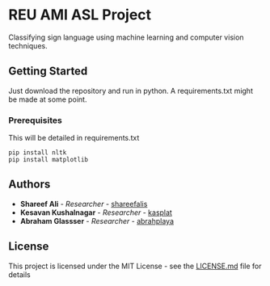# REU AMI ASL Project

Classifying sign language using machine learning and computer vision techniques.

## Getting Started

Just download the repository and run in python. A requirements.txt might be made at some point.

### Prerequisites

This will be detailed in requirements.txt

```
pip install nltk
pip install matplotlib
```

## Authors

* **Shareef Ali** - *Researcher* - [shareefalis](https://github.com/shareefalis)
* **Kesavan Kushalnagar** - *Researcher* - [kasplat](https://github.com/kasplat)
* **Abraham Glassser** - *Researcher* - [abrahplaya](https://github.com/abrahplaya)

## License

This project is licensed under the MIT License - see the [LICENSE.md](LICENSE.md) file for details

